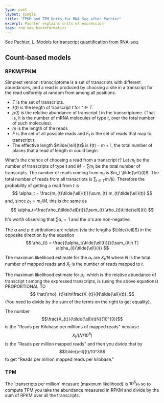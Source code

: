 ```yaml
---
type: post
layout: single
title: "FPKM and TPM Units for RNA Seq after Pachter"
excerpt: Pachter explains units of expression
tags: rna-seq bioinformatics
---
```

See [Pachter, L. Models for transcript quantification from RNA-seq](https://arxiv.org/pdf/1104.3889.pdf).

## Count-based models

### RPKM/FPKM

Simplest version: transcriptome is a set of transcripts with different abundances, and a read is produced by choosing a site in a transcript for the read uniformly at random from among all positions.

* $T$ is the set of transcripts.
* $\ell(t)$ is the length of transcript $t$ for $t\in T$.
* $\rho(t)$ is the relative abundance of transcript $t$ in the transcriptome.  (That is, it is the number of mRNA molecules of type $t$, over the total number of such molecules).
* $m$ is the length of the reads
* $F$ is the set of all possible reads and $F_t$ is the set of reads that map to transcript $t$.
* The effective length $\tilde{\ell}(t)$ is $\ell(t)-m+1$, the
total number of places that a read of length $m$ could begin.

What's the chance of choosing a read from a transcript $t$? Let $m_t$ be the number of transcripts of type $t$ and $M=\sum m_{t}$ be the total number of transcripts.  The number of reads coming from
$m_t$ is $m_t \tilde{\ell}(t)$.  The total number of reads from all transcripts is $\sum_{i\in T} m_{i}\tilde{l}(i).$  Therefore the
probability of getting a read from $t$ is
$$
\alpha_t = \frac{m_{t}\tilde{\ell}(t)}{\sum_{t} m_{t}\tilde{\ell}(t)}
$$
and, since $\rho_t=m_{t}/M$, this is the same as
$$
\alpha_t=\frac{\rho_t\tilde{\ell}(t)}{\sum_{t} \rho_{t}\tilde{\ell}(t)}
$$

It's worth observing that $\sum \alpha_{t}=1$ and the $\alpha$'s are non-negative.

The $\alpha$ and $\rho$ distributions are related (via the lengths $\tilde{\ell}$) in the opposite direction by the equation
$$
\rho_{t} = \frac{(\alpha_t/\tilde{\ell(t)})}{\sum_{i\in T} \alpha_{i}/\tilde{\ell}(i)}
$$

The maximum likelihood estimate for the $\alpha_t$ are $X_t/N$
where $N$ is the total number of mapped reads and $X_t$ is the number of reads mapped to $t$.

The maximum likelihood estimate for $\rho_t$, which is the relative abundance of transcript $t$ among the expressed transcripts, is
(using the above equations) PROPORTIONAL TO
$$
\hat{\rho}_{t}\sim\frac{X_{t}}{N\tilde{\ell}(t)}.
$$
(You need to divide by the sum of the terms on the right to get equality).

The number $$\frac{X_{t}}{\tilde{\ell}(t)N}(10^{9})$$ is the "Reads per Kilobase per millions of mapped reads" because $$X_{t}/(N/10^{6})$$ is the "Reads per million mapped reads" and then you divide that by $$\tilde{\ell}(t)/10^3$$ to get "Reads per million mapped reads per kilobase."

### TPM

The 'transcripts per million' measure (maximum likelihood) is $10^6\rho_{t}$ so to compute TPM you take the abundance measured in  RPKM and divide by the sum of RPKM over all the transcripts.
